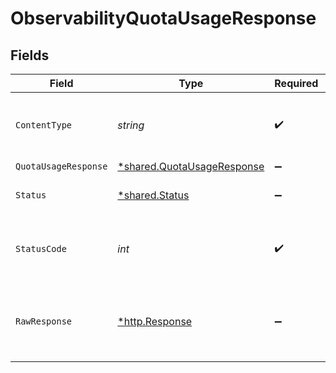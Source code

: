 # ObservabilityQuotaUsageResponse


## Fields

| Field                                                                          | Type                                                                           | Required                                                                       | Description                                                                    |
| ------------------------------------------------------------------------------ | ------------------------------------------------------------------------------ | ------------------------------------------------------------------------------ | ------------------------------------------------------------------------------ |
| `ContentType`                                                                  | *string*                                                                       | :heavy_check_mark:                                                             | HTTP response content type for this operation                                  |
| `QuotaUsageResponse`                                                           | [*shared.QuotaUsageResponse](../../../pkg/models/shared/quotausageresponse.md) | :heavy_minus_sign:                                                             | OK                                                                             |
| `Status`                                                                       | [*shared.Status](../../../pkg/models/shared/status.md)                         | :heavy_minus_sign:                                                             | Default error response                                                         |
| `StatusCode`                                                                   | *int*                                                                          | :heavy_check_mark:                                                             | HTTP response status code for this operation                                   |
| `RawResponse`                                                                  | [*http.Response](https://pkg.go.dev/net/http#Response)                         | :heavy_minus_sign:                                                             | Raw HTTP response; suitable for custom response parsing                        |
